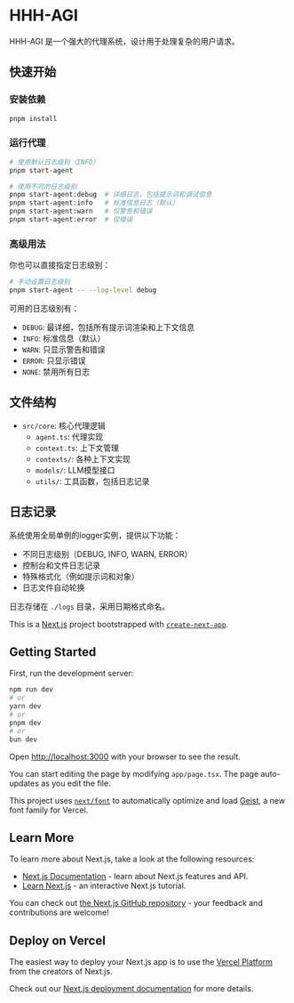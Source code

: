 # HHH-AGI

HHH-AGI 是一个强大的代理系统，设计用于处理复杂的用户请求。

## 快速开始

### 安装依赖

```bash
pnpm install
```

### 运行代理

```bash
# 使用默认日志级别（INFO）
pnpm start-agent

# 使用不同的日志级别
pnpm start-agent:debug  # 详细日志，包括提示词和调试信息
pnpm start-agent:info   # 标准信息日志（默认）
pnpm start-agent:warn   # 仅警告和错误
pnpm start-agent:error  # 仅错误
```

### 高级用法

你也可以直接指定日志级别：

```bash
# 手动设置日志级别
pnpm start-agent -- --log-level debug
```

可用的日志级别有：
- `DEBUG`: 最详细，包括所有提示词渲染和上下文信息
- `INFO`: 标准信息（默认）
- `WARN`: 只显示警告和错误
- `ERROR`: 只显示错误
- `NONE`: 禁用所有日志

## 文件结构

- `src/core`: 核心代理逻辑
  - `agent.ts`: 代理实现
  - `context.ts`: 上下文管理
  - `contexts/`: 各种上下文实现
  - `models/`: LLM模型接口
  - `utils/`: 工具函数，包括日志记录

## 日志记录

系统使用全局单例的logger实例，提供以下功能：

- 不同日志级别（DEBUG, INFO, WARN, ERROR）
- 控制台和文件日志记录
- 特殊格式化（例如提示词和对象）
- 日志文件自动轮换

日志存储在 `./logs` 目录，采用日期格式命名。

This is a [Next.js](https://nextjs.org) project bootstrapped with [`create-next-app`](https://nextjs.org/docs/app/api-reference/cli/create-next-app).

## Getting Started

First, run the development server:

```bash
npm run dev
# or
yarn dev
# or
pnpm dev
# or
bun dev
```

Open [http://localhost:3000](http://localhost:3000) with your browser to see the result.

You can start editing the page by modifying `app/page.tsx`. The page auto-updates as you edit the file.

This project uses [`next/font`](https://nextjs.org/docs/app/building-your-application/optimizing/fonts) to automatically optimize and load [Geist](https://vercel.com/font), a new font family for Vercel.

## Learn More

To learn more about Next.js, take a look at the following resources:

- [Next.js Documentation](https://nextjs.org/docs) - learn about Next.js features and API.
- [Learn Next.js](https://nextjs.org/learn) - an interactive Next.js tutorial.

You can check out [the Next.js GitHub repository](https://github.com/vercel/next.js) - your feedback and contributions are welcome!

## Deploy on Vercel

The easiest way to deploy your Next.js app is to use the [Vercel Platform](https://vercel.com/new?utm_medium=default-template&filter=next.js&utm_source=create-next-app&utm_campaign=create-next-app-readme) from the creators of Next.js.

Check out our [Next.js deployment documentation](https://nextjs.org/docs/app/building-your-application/deploying) for more details.

